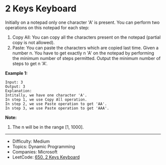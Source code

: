# 2 Keys Keyboard

Initially on a notepad only one character 'A' is present. You can perform two operations on this notepad for each step:

1. Copy All: You can copy all the characters present on the notepad (partial copy is not allowed).
2. Paste: You can paste the characters which are copied last time.
Given a number n. You have to get exactly n 'A' on the notepad by performing the minimum number of steps permitted. Output the minimum number of steps to get n 'A'.

**Example 1:**
```
Input: 3
Output: 3
Explanation:
Intitally, we have one character 'A'.
In step 1, we use Copy All operation.
In step 2, we use Paste operation to get 'AA'.
In step 3, we use Paste operation to get 'AAA'.
```
**Note:**
1. The n will be in the range [1, 1000].

---

* Difficulty: Medium
* Topics: Dynamic Programming
* Companies: Microsoft
* LeetCode: [650. 2 Keys Keyboard](https://leetcode.com/problems/2-keys-keyboard/description/)
